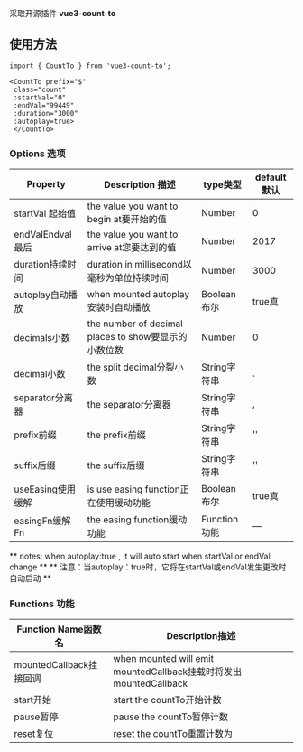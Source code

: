  采取开源插件 **vue3-count-to**

## **使用方法**

```
import { CountTo } from 'vue3-count-to';

<CountTo prefix="$"
 class="count" 
 :startVal="0" 
 :endVal="99449" 
 :duration="3000" 
 :autoplay=true>
 </CountTo>
```

### Options 选项

| Property          | Description 描述                                     | type类型     | default默认 |
| ----------------- | ---------------------------------------------------- | ------------ | ----------- |
| startVal 起始值   | the value you want to begin at要开始的值             | Number       | 0           |
| endValEndval最后  | the value you want to arrive at您要达到的值          | Number       | 2017        |
| duration持续时间  | duration in millisecond以毫秒为单位持续时间          | Number       | 3000        |
| autoplay自动播放  | when mounted autoplay安装时自动播放                  | Boolean布尔  | true真      |
| decimals小数      | the number of decimal places to show要显示的小数位数 | Number       | 0           |
| decimal小数       | the split decimal分裂小数                            | String字符串 | .           |
| separator分离器   | the separator分离器                                  | String字符串 | ,           |
| prefix前缀        | the prefix前缀                                       | String字符串 | ''          |
| suffix后缀        | the suffix后缀                                       | String字符串 | ''          |
| useEasing使用缓解 | is use easing function正在使用缓动功能               | Boolean布尔  | true真      |
| easingFn缓解Fn    | the easing function缓动功能                          | Function功能 | —           |

** notes: when autoplay:true , it will auto start when startVal or endVal change ** ** 注意：当autoplay：true时，它将在startVal或endVal发生更改时自动启动 **



### Functions 功能

| Function Name函数名     | Description描述                                              |
| ----------------------- | ------------------------------------------------------------ |
| mountedCallback挂接回调 | when mounted will emit mountedCallback挂载时将发出mountedCallback |
| start开始               | start the countTo开始计数                                    |
| pause暂停               | pause the countTo暂停计数                                    |
| reset复位               | reset the countTo重置计数为                                  |